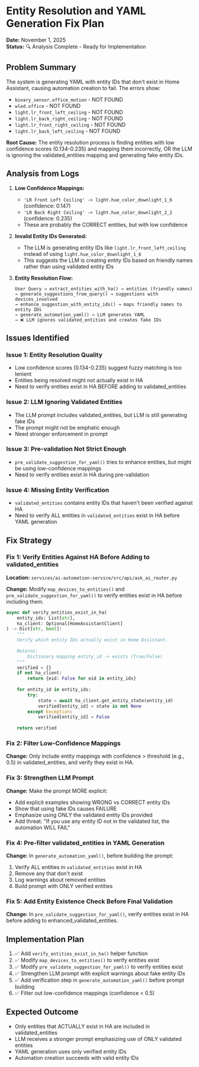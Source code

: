 # Entity Resolution and YAML Generation Fix Plan

**Date:** November 1, 2025  
**Status:** 🔍 Analysis Complete - Ready for Implementation

## Problem Summary

The system is generating YAML with entity IDs that don't exist in Home Assistant, causing automation creation to fail. The errors show:

- `binary_sensor.office_motion` - NOT FOUND
- `wled.office` - NOT FOUND  
- `light.lr_front_left_ceiling` - NOT FOUND
- `light.lr_back_right_ceiling` - NOT FOUND
- `light.lr_front_right_ceiling` - NOT FOUND
- `light.lr_back_left_ceiling` - NOT FOUND

**Root Cause:** The entity resolution process is finding entities with low confidence scores (0.134-0.235) and mapping them incorrectly, OR the LLM is ignoring the validated_entities mapping and generating fake entity IDs.

## Analysis from Logs

1. **Low Confidence Mappings:**
   - `'LR Front Left Ceiling' -> light.hue_color_downlight_1_6` (confidence: 0.147)
   - `'LR Back Right Ceiling' -> light.hue_color_downlight_2_2` (confidence: 0.235)
   - These are probably the CORRECT entities, but with low confidence

2. **Invalid Entity IDs Generated:**
   - The LLM is generating entity IDs like `light.lr_front_left_ceiling` instead of using `light.hue_color_downlight_1_6`
   - This suggests the LLM is creating entity IDs based on friendly names rather than using validated entity IDs

3. **Entity Resolution Flow:**
   ```
   User Query → extract_entities_with_ha() → entities (friendly names)
   → generate_suggestions_from_query() → suggestions with devices_involved
   → enhance_suggestion_with_entity_ids() → maps friendly names to entity IDs
   → generate_automation_yaml() → LLM generates YAML
   → ❌ LLM ignores validated_entities and creates fake IDs
   ```

## Issues Identified

### Issue 1: Entity Resolution Quality
- Low confidence scores (0.134-0.235) suggest fuzzy matching is too lenient
- Entities being resolved might not actually exist in HA
- Need to verify entities exist in HA BEFORE adding to validated_entities

### Issue 2: LLM Ignoring Validated Entities
- The LLM prompt includes validated_entities, but LLM is still generating fake IDs
- The prompt might not be emphatic enough
- Need stronger enforcement in prompt

### Issue 3: Pre-validation Not Strict Enough
- `pre_validate_suggestion_for_yaml()` tries to enhance entities, but might be using low-confidence mappings
- Need to verify entities exist in HA during pre-validation

### Issue 4: Missing Entity Verification
- `validated_entities` contains entity IDs that haven't been verified against HA
- Need to verify ALL entities in `validated_entities` exist in HA before YAML generation

## Fix Strategy

### Fix 1: Verify Entities Against HA Before Adding to validated_entities

**Location:** `services/ai-automation-service/src/api/ask_ai_router.py`

**Change:** Modify `map_devices_to_entities()` and `pre_validate_suggestion_for_yaml()` to verify entities exist in HA before including them.

```python
async def verify_entities_exist_in_ha(
    entity_ids: List[str],
    ha_client: Optional[HomeAssistantClient]
) -> Dict[str, bool]:
    """
    Verify which entity IDs actually exist in Home Assistant.
    
    Returns:
        Dictionary mapping entity_id -> exists (True/False)
    """
    verified = {}
    if not ha_client:
        return {eid: False for eid in entity_ids}
    
    for entity_id in entity_ids:
        try:
            state = await ha_client.get_entity_state(entity_id)
            verified[entity_id] = state is not None
        except Exception:
            verified[entity_id] = False
    
    return verified
```

### Fix 2: Filter Low-Confidence Mappings

**Change:** Only include entity mappings with confidence > threshold (e.g., 0.5) in validated_entities, and verify they exist in HA.

### Fix 3: Strengthen LLM Prompt

**Change:** Make the prompt MORE explicit:
- Add explicit examples showing WRONG vs CORRECT entity IDs
- Show that using fake IDs causes FAILURE
- Emphasize using ONLY the validated entity IDs provided
- Add threat: "If you use any entity ID not in the validated list, the automation WILL FAIL"

### Fix 4: Pre-filter validated_entities in YAML Generation

**Change:** In `generate_automation_yaml()`, before building the prompt:
1. Verify ALL entities in `validated_entities` exist in HA
2. Remove any that don't exist
3. Log warnings about removed entities
4. Build prompt with ONLY verified entities

### Fix 5: Add Entity Existence Check Before Final Validation

**Change:** In `pre_validate_suggestion_for_yaml()`, verify entities exist in HA before adding to enhanced_validated_entities.

## Implementation Plan

1. ✅ Add `verify_entities_exist_in_ha()` helper function
2. ✅ Modify `map_devices_to_entities()` to verify entities exist
3. ✅ Modify `pre_validate_suggestion_for_yaml()` to verify entities exist
4. ✅ Strengthen LLM prompt with explicit warnings about fake entity IDs
5. ✅ Add verification step in `generate_automation_yaml()` before prompt building
6. ✅ Filter out low-confidence mappings (confidence < 0.5)

## Expected Outcome

- Only entities that ACTUALLY exist in HA are included in validated_entities
- LLM receives a stronger prompt emphasizing use of ONLY validated entities
- YAML generation uses only verified entity IDs
- Automation creation succeeds with valid entity IDs

